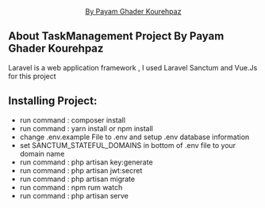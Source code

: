<p align="center">
<a href="https://payam.pro">By Payam Ghader Kourehpaz</a>

</p>

## About TaskManagement Project By Payam Ghader Kourehpaz 

Laravel is a web application framework , I used Laravel Sanctum and Vue.Js for this project

## Installing Project:

- run command : composer install
- run command : yarn install or npm install 
- change .env.example File to .env and setup .env database information
- set SANCTUM_STATEFUL_DOMAINS in bottom of .env file to your domain name
- run command : php artisan key:generate
- run command : php artisan jwt:secret
- run command : php artisan migrate
- run command : npm rum watch
- run command : php artisan serve



